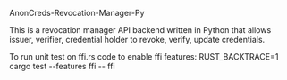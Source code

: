 AnonCreds-Revocation-Manager-Py

This is a revocation manager API backend written in Python that allows issuer, verifier, credential holder to revoke, verify, update credentials.

To run unit test on ffi.rs code to enable ffi features:
RUST_BACKTRACE=1 cargo test --features ffi -- ffi